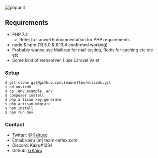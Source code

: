 ![phpunit](https://github.com/teamreflex/musicdb/workflows/phpunit/badge.svg)

## Requirements
- PHP 7.4
    - Refer to Laravel 6 documentation for PHP requirements
- node & npm (13.5.0 & 6.13.4 confirmed working)
- Probably wanna use Mailtrap for mail testing, Redis for caching etc etc etc
- Some kind of webserver, I use Laravel Valet

### Setup
```
$ git clone git@github.com:teamreflex/musicdb.git
$ cd musicdb
$ cp .env.example .env
$ composer install
$ php artisan key:generate
$ php artisan migrate
$ npm install
$ npm run dev
```

### Contact
- Twitter: [@Kairuxo](https://twitter.com/Kairuxo)
- Email: kairu [at] team-reflex.com
- Discord: Kairu#1234
- Github: [/xKairu](https://github.com/xKairu)
